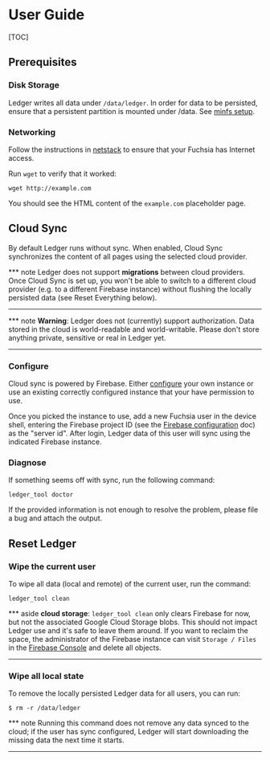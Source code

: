 # User Guide

[TOC]

## Prerequisites

### Disk Storage

Ledger writes all data under `/data/ledger`. In order for data to be persisted,
ensure that a persistent partition is mounted under /data. See [minfs
setup](https://fuchsia.googlesource.com/magenta/+/master/docs/minfs.md).

### Networking

Follow the instructions in
[netstack](https://fuchsia.googlesource.com/netstack/+/d24151e74c745358b102f4f33a3c5f4d720ddc52/README.md)
to ensure that your Fuchsia has Internet access.

Run `wget` to verify that it worked:

```
wget http://example.com
```

You should see the HTML content of the `example.com` placeholder page.

## Cloud Sync

By default Ledger runs without sync. When enabled, Cloud Sync synchronizes the
content of all pages using the selected cloud provider.

*** note
Ledger does not support **migrations** between cloud providers. Once
Cloud Sync is set up, you won't be able to switch to a different cloud provider
(e.g. to a different Firebase instance) without flushing the locally persisted
data (see Reset Everything below).
***

*** note
**Warning**: Ledger does not (currently) support authorization. Data stored in
the cloud is world-readable and world-writable. Please don't store anything
private, sensitive or real in Ledger yet.
***

### Configure

Cloud sync is powered by Firebase. Either [configure](firebase.md) your own
instance or use an existing correctly configured instance that your have
permission to use.

Once you picked the instance to use, add a new Fuchsia user in the device shell,
entering the Firebase project ID (see the [Firebase configuration](firebase.md)
doc) as the "server id". After login, Ledger data of this user will sync using
the indicated Firebase instance.

### Diagnose

If something seems off with sync, run the following command:

```
ledger_tool doctor
```

If the provided information is not enough to resolve the problem, please file a
bug and attach the output.

## Reset Ledger

### Wipe the current user
To wipe all data (local and remote) of the current user, run the command:

```
ledger_tool clean
```

*** aside
**cloud storage**: `ledger_tool clean` only clears Firebase for now, but not the
associated Google Cloud Storage blobs. This should not impact Ledger use and
it's safe to leave them around. If you want to reclaim the space, the
administrator of the Firebase instance can visit `Storage / Files` in the
[Firebase Console](https://console.firebase.google.com/) and delete all objects.
***

### Wipe all local state

To remove the locally persisted Ledger data for all users, you can run:

```
$ rm -r /data/ledger
```

*** note
Running this command does not remove any data synced to the cloud; if the user
has sync configured, Ledger will start downloading the missing data the next
time it starts.
***
